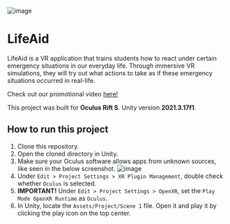 ![image](https://user-images.githubusercontent.com/60286063/232323885-740a7187-2763-4d64-902d-10cc330d393b.png)
# LifeAid

LifeAid is a VR application that trains students how to react under certain emergency situations in our everyday life.
Through immersive VR simulations, they will try out what actions to take as if these emergency situations occurred in real-life.

Check out our promotional video [here!](https://www.youtube.com/watch?v=Phb3OcShrBo)

This project was built for **Oculus Rift S**. Unity version **2021.3.17f1**.

## How to run this project
1. Clone this repository.
2. Open the cloned directory in Unity.
3. Make sure your Oculus software allows apps from unknown sources, like seen in the below screenshot.
![image](https://user-images.githubusercontent.com/60286063/232324158-dc359e0e-0dfa-416e-8e4b-6e5cd4e51b76.png)
4. Under `Edit > Project Settings > XR Plugin Management`, double check whether `Oculus` is selected.
5. **IMPORTANT!** Under `Edit > Project Settings > OpenXR`, set the `Play Mode OpenXR Runtime` as `Oculus`.
6. In Unity, locate the `Assets/Project/Scene 1` file. Open it and play it by clicking the play icon on the top center.
